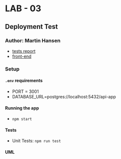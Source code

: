 # LAB - 03

## Deployment Test

### Author: Martin Hansen

- [tests report](https://github.com/sp00nes/basic-api-server/actions)
- [front-end](na)

### Setup

#### `.env` requirements

- PORT = 3001
- DATABASE_URL=postgres://localhost:5432/api-app

#### Running the app

- `npm start`

#### Tests

- Unit Tests: `npm run test`

#### UML
